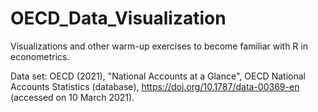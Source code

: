 # OECD_Data_Visualization

Visualizations and other warm-up exercises to become familiar with R in econometrics.

Data set:
 OECD (2021), "National Accounts at a Glance", OECD National Accounts Statistics (database), https://doi.org/10.1787/data-00369-en (accessed on 10 March 2021). 
